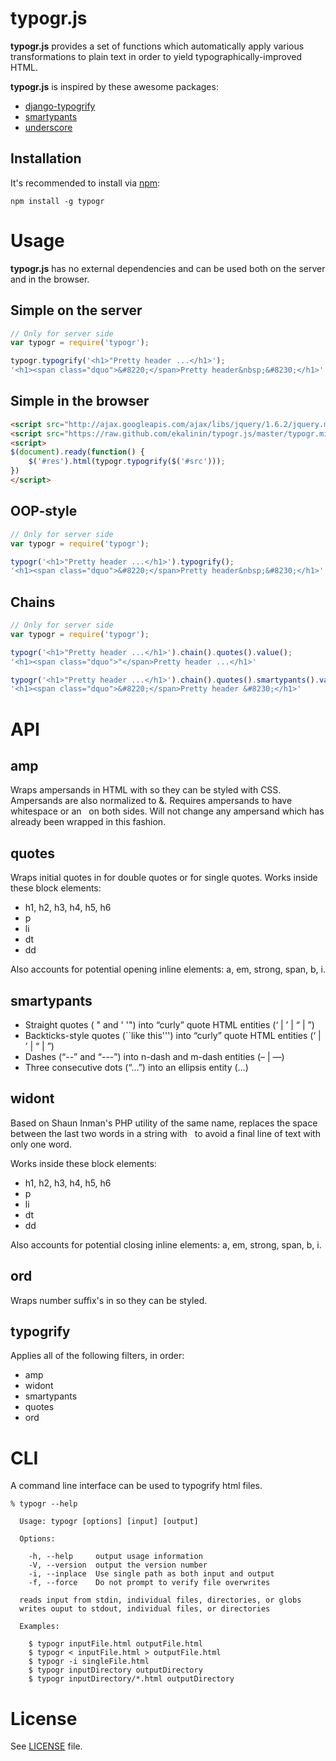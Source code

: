 typogr.js
=========

**typogr.js** provides a set of functions which automatically
apply various transformations to plain text in order to yield
typographically-improved HTML.

**typogr.js** is inspired by these awesome packages:

* [django-typogrify](https://github.com/chrisdrackett/django-typogrify)
* [smartypants](http://web.chad.org/projects/smartypants.py/)
* [underscore](https://github.com/documentcloud/underscore)

Installation
------------

It's recommended to install via [npm](https://github.com/isaacs/npm/):

    npm install -g typogr


Usage
=====

**typogr.js** has no external dependencies and can be used both on
the server and in the browser.

Simple on the server
--------------------

```javascript
// Only for server side
var typogr = require('typogr');

typogr.typogrify('<h1>"Pretty header ...</h1>');
'<h1><span class="dquo">&#8220;</span>Pretty header&nbsp;&#8230;</h1>'
```

Simple in the browser
---------------------

```html
<script src="http://ajax.googleapis.com/ajax/libs/jquery/1.6.2/jquery.min.js"></script>
<script src="https://raw.github.com/ekalinin/typogr.js/master/typogr.min.js"></script>
<script>
$(document).ready(function() {
    $('#res').html(typogr.typogrify($('#src')));
})
</script>
```


OOP-style
---------

```javascript
// Only for server side
var typogr = require('typogr');

typogr('<h1>"Pretty header ...</h1>').typogrify();
'<h1><span class="dquo">&#8220;</span>Pretty header&nbsp;&#8230;</h1>'
```

Chains
------

```javascript
// Only for server side
var typogr = require('typogr');

typogr('<h1>"Pretty header ...</h1>').chain().quotes().value();
'<h1><span class="dquo">"</span>Pretty header ...</h1>'

typogr('<h1>"Pretty header ...</h1>').chain().quotes().smartypants().value();
'<h1><span class="dquo">&#8220;</span>Pretty header &#8230;</h1>'
```


API
===

amp
---

Wraps ampersands in HTML with <span class="amp"> so they can be
styled with CSS. Ampersands are also normalized to &amp;. Requires
ampersands to have whitespace or an &nbsp; on both sides. Will not
change any ampersand which has already been wrapped in this fashion.

quotes
------

Wraps initial quotes in <span class="dquo"> for double quotes or
<span class="quo"> for single quotes. Works inside these block
elements:

* h1, h2, h3, h4, h5, h6
* p
* li
* dt
* dd

Also accounts for potential opening inline elements: a, em,
strong, span, b, i.

smartypants
-----------

* Straight quotes ( " and ' '") into “curly” quote HTML entities (&lsquo; | &rsquo; | &ldquo; | &rdquo;)
* Backticks-style quotes (``like this''') into “curly” quote HTML entities (&lsquo; | &rsquo; | &ldquo; | &rdquo;)
* Dashes (“--” and “---”) into n-dash and m-dash entities (&ndash; | &mdash;)
* Three consecutive dots (“...”) into an ellipsis entity (&hellip;)

widont
------

Based on Shaun Inman's PHP utility of the same name, replaces the
space between the last two words in a string with &nbsp; to avoid
a final line of text with only one word.

Works inside these block elements:

* h1, h2, h3, h4, h5, h6
* p
* li
* dt
* dd

Also accounts for potential closing inline elements: a, em,
strong, span, b, i.

ord
---

Wraps number suffix's in <span class="ord"></span> so they can be styled.


typogrify
---------

Applies all of the following filters, in order:

* amp
* widont
* smartypants
* quotes
* ord


CLI
===

A command line interface can be used to typogrify html files.

    % typogr --help

      Usage: typogr [options] [input] [output]

      Options:

        -h, --help     output usage information
        -V, --version  output the version number
        -i, --inplace  Use single path as both input and output
        -f, --force    Do not prompt to verify file overwrites

      reads input from stdin, individual files, directories, or globs
      writes ouput to stdout, individual files, or directories

      Examples:

        $ typogr inputFile.html outputFile.html
        $ typogr < inputFile.html > outputFile.html
        $ typogr -i singleFile.html
        $ typogr inputDirectory outputDirectory
        $ typogr inputDirectory/*.html outputDirectory


License
=======

See [LICENSE](https://github.com/ekalinin/typogr.js/blob/master/LICENSE)
file.
